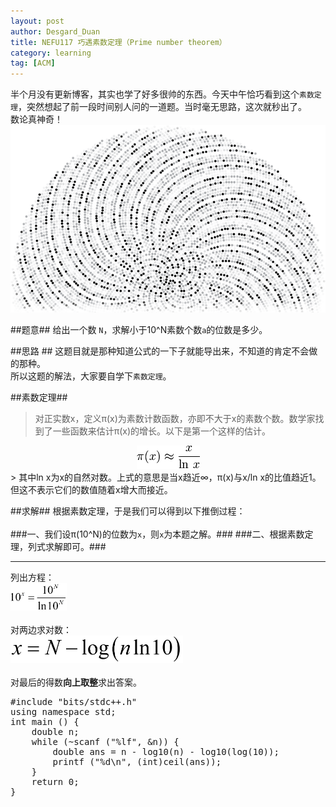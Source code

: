 ```yaml
---
layout: post
author: Desgard_Duan
title: NEFU117 巧遇素数定理（Prime number theorem）
category: learning
tag: [ACM]
---
```


半个月没有更新博客，其实也学了好多很帅的东西。今天中午恰巧看到这个<code>素数定理</code>，突然想起了前一段时间别人问的一道题。当时毫无思路，这次就秒出了。<br />
数论真神奇！<br />
 ![img](/public/ach_img/2015-4-21-0.png "prm_num_the")

<!-- more -->
##题意##
给出一个数 <code>N</code>，求解小于10^N素数个数<code>a</code>的位数是多少。<br />

##思路 ##
这题目就是那种知道公式的一下子就能导出来，不知道的肯定不会做的那种。<br />
所以这题的解法，大家要自学下<code>素数定理</code>。<br />

##素数定理##
> 对正实数x，定义π(x)为素数计数函数，亦即不大于x的素数个数。数学家找到了一些函数来估计π(x)的增长。以下是第一个这样的估计。
<div align="center">
<img src="/public/ach_img/2015-4-21-1.png" title="prm_num_the">
</div>
> 其中ln x为x的自然对数。上式的意思是当x趋近∞，π(x)与x/ln x的比值趋近1。但这不表示它们的数值随着x增大而接近。


##求解##
根据素数定理，于是我们可以得到以下推倒过程：<br /><br />
###一、我们设π(10^N)的位数为<code>x</code>，则<code>x</code>为本题之解。###
###二、根据素数定理，列式求解即可。###
<hr />
列出方程：
<div>
<img src="/public/ach_img/2015-4-21-2.png" title="prm_num_the" height="44px">
</div><br />
对两边求对数：
<div>
<img src="/public/ach_img/2015-4-21-3.png" title="prm_num_the" height="44px">
</div><br />
对最后的得数<strong>向上取整</strong>求出答案。<br />

<div>
<pre class="brush: cpp">
#include "bits/stdc++.h"
using namespace std;
int main () {
    double n;
    while (~scanf ("%lf", &n)) {
        double ans = n - log10(n) - log10(log(10));
        printf ("%d\n", (int)ceil(ans));
    }
    return 0;
}
</pre>
</div>

